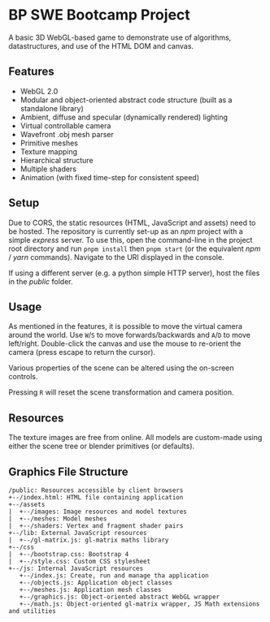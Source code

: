 # BP SWE Bootcamp Project

A basic 3D WebGL-based game to demonstrate use of algorithms, datastructures, and use of the HTML DOM and canvas.

## Features

- WebGL 2.0
- Modular and object-oriented abstract code structure (built as a standalone library)
- Ambient, diffuse and specular (dynamically rendered) lighting
- Virtual controllable camera
- Wavefront .obj mesh parser
- Primitive meshes
- Texture mapping
- Hierarchical structure
- Multiple shaders
- Animation (with fixed time-step for consistent speed)

## Setup

Due to CORS, the static resources (HTML, JavaScript and assets) need to be hosted.
The repository is currently set-up as an _npm_ project with a simple _express_ server.
To use this, open the command-line in the project root directory and run `pnpm install` then `pnpm start` (or the equivalent _npm_ / _yarn_ commands).
Navigate to the URI displayed in the console.

If using a different server (e.g. a python simple HTTP server), host the files in the _public_ folder.

## Usage

As mentioned in the features, it is possible to move the virtual camera around the world.
Use `W`/`S` to move forwards/backwards and `A`/`D` to move left/right.
Double-click the canvas and use the mouse to re-orient the camera (press escape to return the cursor).

Various properties of the scene can be altered using the on-screen controls. 

Pressing `R` will reset the scene transformation and camera position.

## Resources

The texture images are free from online. All models are custom-made using either the scene tree or blender primitives (or defaults).

## Graphics File Structure

```
/public: Resources accessible by client browsers
+--/index.html: HTML file containing application
+--/assets
|  +--/images: Image resources and model textures
|  +--/meshes: Model meshes
|  +--/shaders: Vertex and fragment shader pairs
+--/lib: External JavaScript resources
|  +--/gl-matrix.js: gl-matrix maths library
+--/css
|  +--/bootstrap.css: Bootstrap 4
|  +--/style.css: Custom CSS stylesheet
+--/js: Internal JavaScript resources
   +--/index.js: Create, run and manage tha application
   +--/objects.js: Application object classes
   +--/meshes.js: Application mesh classes
   +--/graphics.js: Object-oriented abstract WebGL wrapper
   +--/math.js: Object-oriented gl-matrix wrapper, JS Math extensions and utilities
```

